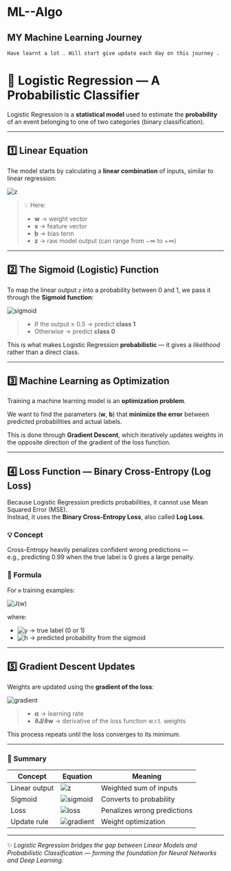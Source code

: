 # ML--Algo

## MY Machine Learning Journey 

``` Started my ML journey on the 1st of october . 
Have learnt a lot . Will start give update each day on this journey .
```
# 🧮 Logistic Regression — A Probabilistic Classifier

Logistic Regression is a **statistical model** used to estimate the **probability** of an event belonging to one of two categories (binary classification).

---

## 1️⃣ Linear Equation

The model starts by calculating a **linear combination** of inputs, similar to linear regression:

![z](https://latex.codecogs.com/svg.image?\bg_white%20z=\mathbf{w}\cdot\mathbf{x}+b)

> 💡 Here:
> - **w** → weight vector  
> - **x** → feature vector  
> - **b** → bias term  
> - **z** → raw model output (can range from −∞ to +∞)

---

## 2️⃣ The Sigmoid (Logistic) Function

To map the linear output `z` into a probability between 0 and 1, we pass it through the **Sigmoid function**:

![sigmoid](https://latex.codecogs.com/svg.image?\bg_white%20\sigma(z)=\frac{1}{1+e^{-z}})

> - If the output ≥ 0.5 → predict **class 1**
> - Otherwise → predict **class 0**

This is what makes Logistic Regression **probabilistic** — it gives a *likelihood* rather than a direct class.

---

## 3️⃣ Machine Learning as Optimization

Training a machine learning model is an **optimization problem**.

We want to find the parameters (**w**, **b**) that **minimize the error** between predicted probabilities and actual labels.

This is done through **Gradient Descent**, which iteratively updates weights in the opposite direction of the gradient of the loss function.

---

## 4️⃣ Loss Function — Binary Cross-Entropy (Log Loss)

Because Logistic Regression predicts probabilities, it cannot use Mean Squared Error (MSE).  
Instead, it uses the **Binary Cross-Entropy Loss**, also called **Log Loss**.

### 💡 Concept

Cross-Entropy heavily penalizes confident wrong predictions —  
e.g., predicting 0.99 when the true label is 0 gives a large penalty.

### 📘 Formula

For `m` training examples:

![J(w)](https://latex.codecogs.com/svg.image?\bg_white%20J(\mathbf{w})=-\frac{1}{m}\sum_{i=1}^{m}\left[y^{(i)}\log(h_{\mathbf{w}}(\mathbf{x}^{(i)}))+(1-y^{(i)})\log(1-h_{\mathbf{w}}(\mathbf{x}^{(i)}))\right])

where:

- ![y](https://latex.codecogs.com/svg.image?\bg_white%20y^{(i)}) → true label (0 or 1)  
- ![h](https://latex.codecogs.com/svg.image?\bg_white%20h_{\mathbf{w}}(\mathbf{x}^{(i)})) → predicted probability from the sigmoid

---

## 5️⃣ Gradient Descent Updates

Weights are updated using the **gradient of the loss**:

![gradient](https://latex.codecogs.com/svg.image?\bg_white%20\mathbf{w}:=\mathbf{w}-\alpha\frac{\partial{J(\mathbf{w})}}{\partial{\mathbf{w}}})

> - **α** → learning rate  
> - **∂J/∂w** → derivative of the loss function w.r.t. weights  

This process repeats until the loss converges to its minimum.

---

### 🧠 Summary

| Concept | Equation | Meaning |
|----------|-----------|----------|
| Linear output | ![z](https://latex.codecogs.com/svg.image?\bg_white%20z=\mathbf{w}\cdot\mathbf{x}+b) | Weighted sum of inputs |
| Sigmoid | ![sigmoid](https://latex.codecogs.com/svg.image?\bg_white%20\sigma(z)=\frac{1}{1+e^{-z}}) | Converts to probability |
| Loss | ![loss](https://latex.codecogs.com/svg.image?\bg_white%20J(\mathbf{w})=-\frac{1}{m}\sum_{i=1}^{m}\left[y^{(i)}\log(h_{\mathbf{w}}(\mathbf{x}^{(i)}))+(1-y^{(i)})\log(1-h_{\mathbf{w}}(\mathbf{x}^{(i)}))\right]) | Penalizes wrong predictions |
| Update rule | ![gradient](https://latex.codecogs.com/svg.image?\bg_white%20\mathbf{w}:=\mathbf{w}-\alpha\frac{\partial{J(\mathbf{w})}}{\partial{\mathbf{w}}}) | Weight optimization |

---

✨ *Logistic Regression bridges the gap between Linear Models and Probabilistic Classification — forming the foundation for Neural Networks and Deep Learning.*


